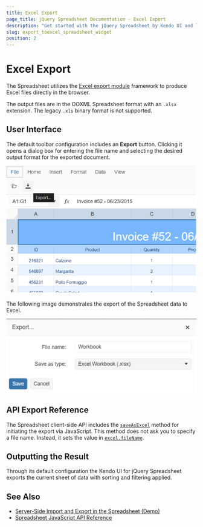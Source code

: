 ```yaml
---
title: Excel Export
page_title: jQuery Spreadsheet Documentation - Excel Export
description: "Get started with the jQuery Spreadsheet by Kendo UI and learn how to export the content of the component in an Excel file in the browser."
slug: export_toexcel_spreadsheet_widget
position: 2
---
```


# Excel Export

The Spreadsheet utilizes the [Excel export module](/framework/excel/introduction) framework to produce Excel files directly in the browser.

The output files are in the OOXML Spreadsheet format with an `.xlsx` extension. The legacy `.xls` binary format is not supported.

## User Interface

The default toolbar configuration includes an **Export** button. Clicking it opens a dialog box for entering the file name and selecting the desired output format for the exported document.

![Kendo UI for jQuery Spreadsheet Export to Excel dialog](activate-export.png)

The following image demonstrates the export of the Spreadsheet data to Excel.

![Kendo UI for jQuery Spreadsheet Exporting to Excel](export-to-excel.png)

## API Export Reference

The Spreadsheet client-side API includes the [`saveAsExcel`](/api/javascript/ui/spreadsheet/methods/saveasexcel) method for initiating the export via JavaScript. This method does not ask you to specify a file name. Instead, it sets the value in [`excel.fileName`](/api/javascript/ui/pivotgrid/configuration/excel#excelfilename).

## Outputting the Result

Through its default configuration the Kendo UI for jQuery Spreadsheet exports the current sheet of data with sorting and filtering applied.

## See Also

* [Server-Side Import and Export in the Spreadsheet (Demo)](https://demos.telerik.com/kendo-ui/spreadsheet/server-side-import-export)
* [Spreadsheet JavaScript API Reference](/api/javascript/ui/spreadsheet)
